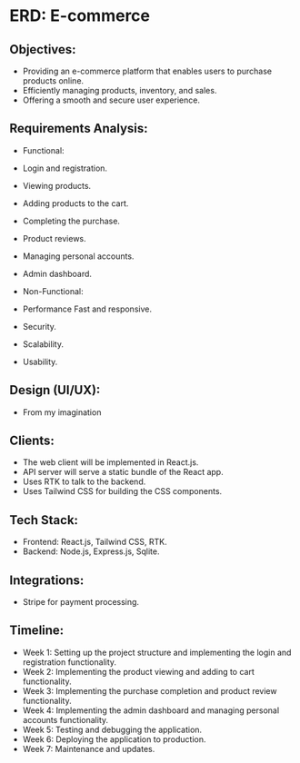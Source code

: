 # ERD: E-commerce

## Objectives:

- Providing an e-commerce platform that enables users to purchase products online.
- Efficiently managing products, inventory, and sales.
- Offering a smooth and secure user experience.

## Requirements Analysis:

- Functional:

- Login and registration.
- Viewing products.
- Adding products to the cart.
- Completing the purchase.
- Product reviews.
- Managing personal accounts.
- Admin dashboard.

- Non-Functional:

- Performance Fast and responsive.
- Security.
- Scalability.
- Usability.

## Design (UI/UX):

- From my imagination

## Clients:

- The web client will be implemented in React.js.
- API server will serve a static bundle of the React app.
- Uses RTK to talk to the backend.
- Uses Tailwind CSS for building the CSS components.

## Tech Stack:

- Frontend: React.js, Tailwind CSS, RTK.
- Backend: Node.js, Express.js, Sqlite.

## Integrations:

- Stripe for payment processing.

## Timeline:

- Week 1: Setting up the project structure and implementing the login and registration functionality.
- Week 2: Implementing the product viewing and adding to cart functionality.
- Week 3: Implementing the purchase completion and product review functionality.
- Week 4: Implementing the admin dashboard and managing personal accounts functionality.
- Week 5: Testing and debugging the application.
- Week 6: Deploying the application to production.
- Week 7: Maintenance and updates.
